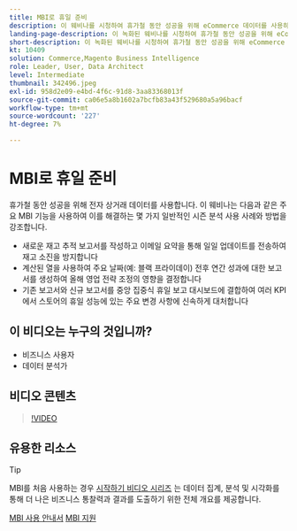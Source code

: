 ```yaml
---
title: MBI로 휴일 준비
description: 이 웨비나를 시청하여 휴가철 동안 성공을 위해 eCommerce 데이터를 사용하는 방법에 대해 알아보십시오.
landing-page-description: 이 녹화된 웨비나를 시청하여 휴가철 동안 성공을 위해 eCommerce 데이터를 사용하는 방법에 대해 알아보십시오.
short-description: 이 녹화된 웨비나를 시청하여 휴가철 동안 성공을 위해 eCommerce 데이터를 사용하는 방법에 대해 알아보십시오.
kt: 10409
solution: Commerce,Magento Business Intelligence
role: Leader, User, Data Architect
level: Intermediate
thumbnail: 342496.jpeg
exl-id: 958d2e09-e4bd-4f6c-91d8-3aa83368013f
source-git-commit: ca06e5a8b1602a7bcfb83a43f529680a5a96bacf
workflow-type: tm+mt
source-wordcount: '227'
ht-degree: 7%

---
```


# MBI로 휴일 준비

휴가철 동안 성공을 위해 전자 상거래 데이터를 사용합니다. 이 웨비나는 다음과 같은 주요 MBI 기능을 사용하여 이를 해결하는 몇 가지 일반적인 시즌 분석 사용 사례와 방법을 강조합니다.

- 새로운 재고 추적 보고서를 작성하고 이메일 요약을 통해 일일 업데이트를 전송하여 재고 소진을 방지합니다
- 계산된 열을 사용하여 주요 날짜(예: 블랙 프라이데이) 전후 연간 성과에 대한 보고서를 생성하여 올해 영업 전략 조정의 영향을 결정합니다
- 기존 보고서와 신규 보고서를 중앙 집중식 휴일 보고 대시보드에 결합하여 여러 KPI에서 스토어의 휴일 성능에 있는 주요 변경 사항에 신속하게 대처합니다

## 이 비디오는 누구의 것입니까?

- 비즈니스 사용자
- 데이터 분석가

## 비디오 콘텐츠

>[!VIDEO](https://video.tv.adobe.com/v/342496?quality=12&learn=on)

## 유용한 리소스

>[!TIP]
>
>MBI를 처음 사용하는 경우 [시작하기 비디오 시리즈](https://experienceleague.adobe.com/docs/commerce-learn/tutorials/mbi/introduction/1-overview.html) 는 데이터 집계, 분석 및 시각화를 통해 더 나은 비즈니스 통찰력과 결과를 도출하기 위한 전체 개요를 제공합니다.

[MBI 사용 안내서](https://experienceleague.adobe.com/docs/commerce-business-intelligence/mbi/guide-overview.html)
[MBI 지원](https://experienceleague.adobe.com/docs/commerce-knowledge-base/kb/troubleshooting/miscellaneous/mbi-service-policies.html)
